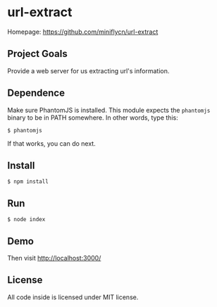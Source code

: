 # url-extract

Homepage: https://github.com/miniflycn/url-extract

## Project Goals
Provide a web server for us extracting url's information.

## Dependence
Make sure PhantomJS is installed. This module expects the ```phantomjs``` binary to be in PATH somewhere. In other words, type this:

    $ phantomjs
    
If that works, you can do next.

## Install

    $ npm install

## Run

    $ node index

## Demo
Then visit [http://localhost:3000/](http://localhost:3000/)

## License
All code inside is licensed under MIT license.
